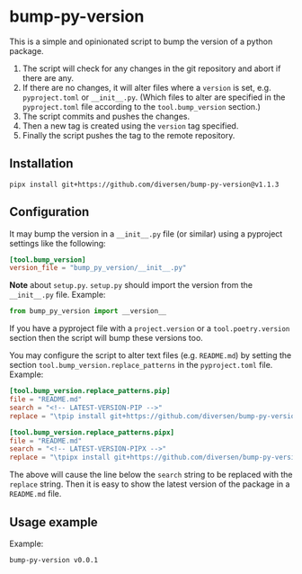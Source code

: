 # bump-py-version

This is a simple and opinionated script to bump the version of a python package.

1. The script will check for any changes in the git repository and abort if there are any.
2. If there are no changes, it will alter files where a `version` is set, e.g. `pyproject.toml` or `__init__.py`. (Which files to alter are specified in the `pyproject.toml` file according to the `tool.bump_version` section.)
3. The script commits and pushes the changes. 
4. Then a new tag is created using the `version` tag specified.
5. Finally the script pushes the tag to the remote repository.

## Installation

<!-- LATEST-VERSION-PIPX -->
	pipx install git+https://github.com/diversen/bump-py-version@v1.1.3

## Configuration

It may bump the version in a `__init__.py` file (or similar) using a pyproject settings like the following:

```toml
[tool.bump_version]
version_file = "bump_py_version/__init__.py"
```

**Note** about `setup.py`. `setup.py` should import the version from the `__init__.py` file. Example:

```python
from bump_py_version import __version__
```

If you have a pyproject file with a `project.version` or a `tool.poetry.version` section then the script will bump these versions too. 

You may configure the script to alter text files (e.g. `README.md`) by setting the section `tool.bump_version.replace_patterns` in the `pyproject.toml` file. Example:

```toml
[tool.bump_version.replace_patterns.pip]
file = "README.md"
search = "<!-- LATEST-VERSION-PIP -->"
replace = "\tpip install git+https://github.com/diversen/bump-py-version@{version}\n"

[tool.bump_version.replace_patterns.pipx]
file = "README.md"
search = "<!-- LATEST-VERSION-PIPX -->"
replace = "\tpipx install git+https://github.com/diversen/bump-py-version@{version}\n"
```

The above will cause the line below the `search` string to be replaced with the `replace` string. Then it is easy to show the latest version of the package in a `README.md` file.

## Usage example

Example:

```bash
bump-py-version v0.0.1
```
